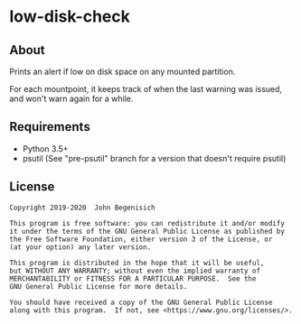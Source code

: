 # low-disk-check

## About

Prints an alert if low on disk space on any mounted partition.

For each mountpoint, it keeps track of when the last warning was issued, and won't warn again for a while.


## Requirements

* Python 3.5+
* psutil (See "pre-psutil" branch for a version that doesn't require psutil)


## License

```
Copyright 2019-2020  John Begenisich

This program is free software: you can redistribute it and/or modify
it under the terms of the GNU General Public License as published by
the Free Software Foundation, either version 3 of the License, or
(at your option) any later version.

This program is distributed in the hope that it will be useful,
but WITHOUT ANY WARRANTY; without even the implied warranty of
MERCHANTABILITY or FITNESS FOR A PARTICULAR PURPOSE.  See the
GNU General Public License for more details.

You should have received a copy of the GNU General Public License
along with this program.  If not, see <https://www.gnu.org/licenses/>.
```
